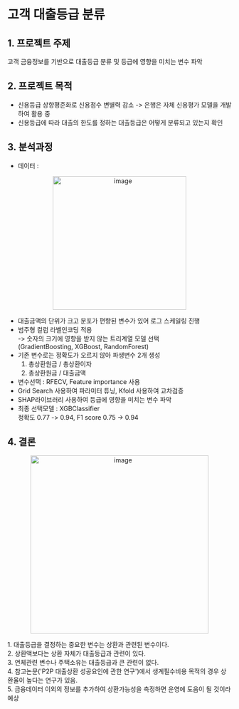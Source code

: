 # 고객 대출등급 분류

## 1. 프로젝트 주제
고객 금융정보를 기반으로 대출등급 분류 및 등급에 영향을 미치는 변수 파악

## 2. 프로젝트 목적
- 신용등급 상향평준화로 신용점수 변별력 감소 -> 은행은 자체 신용평가 모델을 개발하여 활용 중
- 신용등급에 따라 대출의 한도를 정하는 대출등급은 어떻게 분류되고 있는지 확인
  
## 3. 분석과정
- 데이터 : 
<p align='center'><img width="300" alt="image" src="https://github.com/MijeongKim0533/PJ_Loan_Grade_Classification/assets/152786534/db8d3df2-8241-47f6-ab26-a0888decc872"><br>

- 대출금액의 단위가 크고 분포가 편향된 변수가 있어 로그 스케일링 진행
- 범주형 컬럼 라벨인코딩 적용<br> 
    -> 숫자의 크기에 영향을 받지 않는 트리계열 모델 선택<br>
    (GradientBoosting, XGBoost, RandomForest)
- 기존 변수로는 정확도가 오르지 않아 파생변수 2개 생성<br>
  1. 총상환원금 / 총상환이자
  2. 총상환원금 / 대출금액
- 변수선택 : RFECV, Feature importance 사용
- Grid Search 사용하여 파라미터 튜닝, Kfold 사용하여 교차검증
- SHAP라이브러리 사용하여 등급에 영향을 미치는 변수 파악
- 최종 선택모델 : XGBClassifier<br>
  정확도 0.77 -> 0.94, F1 score 0.75 -> 0.94  
## 4. 결론
<p align='center'><img width="400" alt="image" src="https://github.com/MijeongKim0533/PJ_Loan_Grade_Classification/assets/152786534/14294e90-f812-4894-8737-b7a4c4f423b6"></p>
1. 대출등급을 결정하는 중요한 변수는 상환과 관련된 변수이다.<br>
2. 상환액보다는 상환 자체가 대출등급과 관련이 있다.<br>
3. 연체관련 변수나 주택소유는 대출등급과 큰 관련이 없다.<br>
4. 참고논문('P2P 대출상환 성공요인에 관한 연구')에서 생계필수비용 목적의 경우 상환율이 높다는 연구가 있음.<br>
5. 금융데이터 이외의 정보를 추가하여 상환가능성을 측정하면 운영에 도움이 될 것이라 예상
